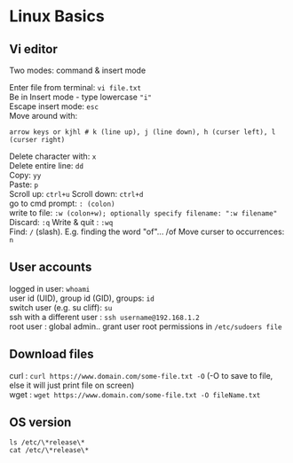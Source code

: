 # Linux Basics


## Vi editor
Two modes: command & insert mode  

Enter file from terminal: ```vi file.txt```  
Be in Insert mode - type lowercase ```"i"```  
Escape insert mode: ```esc```  
Move around with: 
```
arrow keys or kjhl # k (line up), j (line down), h (curser left), l (curser right)
```  
Delete character with: ```x```  
Delete entire line: ```dd```  
Copy: ```yy```  
Paste: ```p```  
Scroll up: ```ctrl+u```
Scroll down: ```ctrl+d```  
go to cmd prompt: ```: (colon)```  
write to file: ```:w (colon+w); optionally specify filename: ":w filename"```  
Discard: ```:q``` 
Write & quit : ```:wq```  
Find: ```/``` (slash). E.g. finding the word "of"... /of
Move curser to occurrences: ```n```    


## User accounts
logged in user: ```whoami```  
user id (UID), group id (GID), groups: ```id```  
switch user (e.g. su cliff): ```su```  
ssh with a different user : ```ssh username@192.168.1.2```  
root user : global admin.. 
grant user root permissions in ```/etc/sudoers file```  

## Download files
curl : ```curl https://www.domain.com/some-file.txt -O``` (-O to save to file, else it will just print file on screen)  
wget : ```wget https://www.domain.com/some-file.txt -O fileName.txt```  


## OS version
```ls /etc/\*release\*```  
```cat /etc/\*release\*``` 

